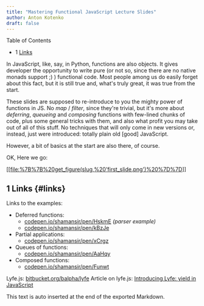```yaml
---
title: "Mastering Functional JavaScript Lecture Slides"
author: Anton Kotenko
draft: false
---
```


<div class="ox-hugo-toc toc has-section-numbers">

<div class="heading">Table of Contents</div>

- <span class="section-num">1</span> [Links](#links)

</div>
<!--endtoc-->

In JavaScript, like, say, in Python, functions are also objects. It gives developer the opportunity to write pure (or not so, since there are no native monads support ;) ) functional code. Most people among us do easily forget about this fact, but it is still true and, what's truly great, it was true from the start.

These slides are supposed to re-introduce to you the mighty power of functions in JS. No _map_ / _filter_, since they're trivial, but it's more about _deferring_, _queueing_ and _composing_ functions with few-lined chunks of code, plus some general tricks with them, and also what profit you may take out of all of this stuff. No techniques that will only come in new versions or, instead, just were introduced: totally plain old [good] JavaScript.

However, a bit of basics at the start are also there, of course.

OK, Here we go:

[[[file:%7B%7B%20get_figure(slug,%20'first_slide.png')%20%7D%7D](https://speakerdeck.com/shamansir/mastering-functional-javascript)]]


## <span class="section-num">1</span> Links {#links}

Links to the examples:

-   Deferred functions:
    -   [codepen.io/shamansir/pen/HskmE](http://codepen.io/shamansir/pen/HskmE) _(parser example)_
    -   [codepen.io/shamansir/pen/kBzJe](http://codepen.io/shamansir/pen/kBzJe)
-   Partial applications:
    -   [codepen.io/shamansir/pen/xCrgz](http://codepen.io/shamansir/pen/xCrgz)
-   Queues of functions:
    -   [codepen.io/shamansir/pen/AaHqy](http://codepen.io/shamansir/pen/AaHqy)
-   Composed functions:
    -   [codepen.io/shamansir/pen/Funwt](http://codepen.io/shamansir/pen/Funwt)

Lyfe.js: [bitbucket.org/balpha/lyfe](http://bitbucket.org/balpha/lyfe) Article on lyfe.js: [Introducing Lyfe: yield in JavaScript](http://balpha.de/2011/06/introducing-lyfe-yield-in-javascript)


This text is auto inserted at the end of the exported Markdown.
